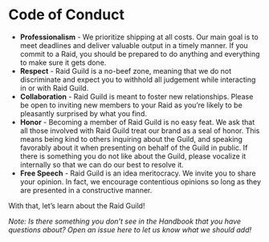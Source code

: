 # Code of Conduct

* **Professionalism** - We prioritize shipping at all costs. Our main goal is to meet deadlines and deliver valuable output in a timely manner. If you commit to a Raid, you should be prepared to do anything and everything to make sure it gets done.
* **Respect** - Raid Guild is a no-beef zone, meaning that we do not discriminate and expect you to withhold all judgement while interacting in or with Raid Guild.
* **Collaboration** - Raid Guild is meant to foster new relationships. Please be open to inviting new members to your Raid as you’re likely to be pleasantly surprised by what you find.
* **Honor** - Becoming a member of Raid Guild is no easy feat. We ask that all those involved with Raid Guild treat our brand as a seal of honor. This means being kind to others inquiring about the Guild, and speaking favorably about it when presenting on behalf of the Guild in public. If there is something you do not like about the Guild, please vocalize it internally so that we can do our best to resolve it.
* **Free Speech** - Raid Guild is an idea meritocracy. We invite you to share your opinion. In fact, we encourage contentious opinions so long as they are presented in a constructive manner.

With that, let’s learn about the Raid Guild!

_Note: Is there something you don’t see in the Handbook that you have questions about? Open an issue here to let us know what we should add!_
